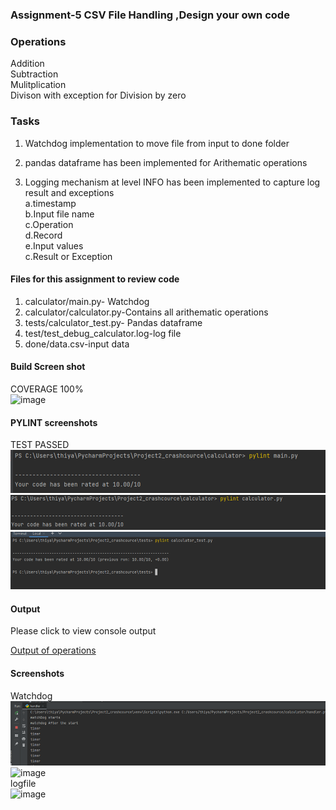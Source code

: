 ### Assignment-5 CSV File Handling ,Design your own code

### Operations
Addition<br/>
Subtraction<br/>
Mulitplication<br/>
Divison with exception for Division by zero

### Tasks
1. Watchdog implementation to move file from input to done folder<br/>
2. pandas dataframe has been implemented for Arithematic operations<br/>

3. Logging mechanism at level INFO has been implemented to capture log result and exceptions<br/> 
    a.timestamp<br/>
    b.Input file name <br/>
    c.Operation<br/>
    d.Record<br/>
    e.Input values <br/>
    c.Result or Exception<br/>


#### Files for this assignment to review code
1. calculator/main.py- Watchdog<br/>
2. calculator/calculator.py-Contains all arithematic operations<br/>
3. tests/calculator_test.py- Pandas dataframe<br/>
4. test/test_debug_calculator.log-log file<br/>
5. done/data.csv-input data <br/>

#### Build Screen shot <br/>
COVERAGE 100%<BR/>
![image](https://user-images.githubusercontent.com/90334123/144361678-70e29b95-a71b-459b-91d7-dcc8af543e94.png)

#### PYLINT screenshots
TEST PASSED <br/>
![img_5.png](img_5.png)
![img_6.png](img_6.png)
![img_7.png](img_7.png)




#### Output
Please click to view console output 

[Output of operations](https://drive.google.com/file/d/1-xgITMEV0DvTRmKyfMcZfdK9vEXMaK7G/view?usp=sharing)



#### Screenshots
Watchdog<br/>
![img.png](img.png)
![image](https://user-images.githubusercontent.com/90334123/144513887-c09a9f07-d6f7-4683-ba66-b232eb036ee2.png)<br/>
logfile<br/>
![image](https://user-images.githubusercontent.com/90334123/144478701-b40881ff-62a7-4032-9fe7-f050c8be71e9.png)











